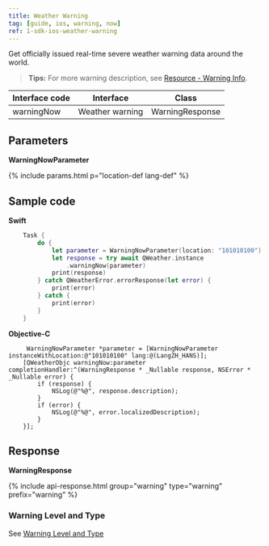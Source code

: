 ```yaml
---
title: Weather Warning
tag: [guide, ios, warning, now]
ref: 1-sdk-ios-weather-warning
---
```


Get officially issued real-time severe weather warning data around the world.

> **Tips:** For more warning description, see [Resource - Warning Info](/en/docs/resource/warning-info/).

| Interface code | Interface       | Class            |
| --------------------- | --------------- | ---------------- |
| warningNow  | Weather warning | WarningResponse |

## Parameters

**WarningNowParameter**

{% include params.html p="location-def lang-def" %}


## Sample code

**Swift**

```swift
    Task {
        do {
            let parameter = WarningNowParameter(location: "101010100")
            let response = try await QWeather.instance
                .warningNow(parameter)
            print(response)
        } catch QWeatherError.errorResponse(let error) {
            print(error)
        } catch {
            print(error)
        }
    }
```

**Objective-C**

```objc
     WarningNowParameter *parameter = [WarningNowParameter instanceWithLocation:@"101010100" lang:@(LangZH_HANS)];
    [QWeatherObjc warningNow:parameter completionHandler:^(WarningResponse * _Nullable response, NSError * _Nullable error) {
        if (response) {
            NSLog(@"%@", response.description);
        }
        if (error) {
            NSLog(@"%@", error.localizedDescription);
        }
    }];
```

## Response

**WarningResponse**

{% include api-response.html group="warning" type="warning" prefix="warning" %}

### Warning Level and Type

See [Warning Level and Type](/en/docs/resource/warning-info/)